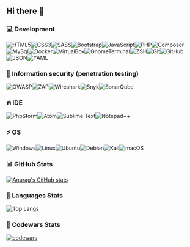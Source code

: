 <!-- <img src='https://kartinki.pics/uploads/posts/2021-07/1625506910_18-kartinkin-com-p-fon-dlya-programmista-krasivie-foni-20.jpg' alt='greeting image'> -->

## Hi there 👋

### 💻 Development

![HTML5](https://img.shields.io/badge/HTML5-E34F26.svg?style=for-the-badge&logo=HTML5&logoColor=white)![CSS3](https://img.shields.io/badge/CSS3-1572B6.svg?style=for-the-badge&logo=CSS3&logoColor=white)![SASS](https://img.shields.io/badge/Sass-CC6699.svg?style=for-the-badge&logo=Sass&logoColor=white)![Bootstrap](https://img.shields.io/badge/Bootstrap-7952B3.svg?style=for-the-badge&logo=Bootstrap&logoColor=white)![JavaScript](https://img.shields.io/badge/JavaScript-F7DF1E.svg?style=for-the-badge&logo=JavaScript&logoColor=black)![PHP](https://img.shields.io/badge/PHP-777BB4.svg?style=for-the-badge&logo=PHP&logoColor=white)![Composer](https://img.shields.io/badge/Composer-885630.svg?style=for-the-badge&logo=Composer&logoColor=white)![[MySql](https://img.shields.io/badge/-MySql-2C1F2D?style=for-the-badge&logo=MySql)](https://img.shields.io/badge/MySQL-4479A1.svg?style=for-the-badge&logo=MySQL&logoColor=white)![Docker](https://img.shields.io/badge/Docker-2496ED.svg?style=for-the-badge&logo=Docker&logoColor=white)![VirtualBox](https://img.shields.io/badge/VirtualBox-183A61.svg?style=for-the-badge&logo=VirtualBox&logoColor=white)![GnomeTerminal](https://img.shields.io/badge/GNOME%20Terminal-241F31.svg?style=for-the-badge&logo=GNOME-Terminal&logoColor=white)![ZSH](https://img.shields.io/badge/Zsh-F15A24.svg?style=for-the-badge&logo=Zsh&logoColor=white)![[Git](https://img.shields.io/badge/-Git-2C1F2D?style=for-the-badge&logo=Git)](https://img.shields.io/badge/Git-F05032.svg?style=for-the-badge&logo=Git&logoColor=white)![GitHub](https://img.shields.io/badge/GitHub-181717.svg?style=for-the-badge&logo=GitHub&logoColor=white)![JSON](https://img.shields.io/badge/JSON-000000.svg?style=for-the-badge&logo=JSON&logoColor=white)![YAML](https://img.shields.io/badge/YAML-CB171E.svg?style=for-the-badge&logo=YAML&logoColor=white)

### 🎯 Information security (penetration testing)

![OWASP](https://img.shields.io/badge/OWASP-000000.svg?style=for-the-badge&logo=OWASP&logoColor=white)![ZAP](https://img.shields.io/badge/ZAP-00549E.svg?style=for-the-badge&logo=ZAP&logoColor=white)![Wireshark](https://img.shields.io/badge/Wireshark-1679A7.svg?style=for-the-badge&logo=Wireshark&logoColor=white)![Snyk](https://img.shields.io/badge/Snyk-4C4A73.svg?style=for-the-badge&logo=Snyk&logoColor=white)![[SonarQube](https://img.shields.io/badge/Sonarqube-5190cf?style=for-the-badge&logo=sonarqube&logoColor=white)](https://img.shields.io/badge/SonarQube-4E9BCD.svg?style=for-the-badge&logo=SonarQube&logoColor=white)

<!-- ![HTML5](https://img.shields.io/badge/-HTML5-2C1F2D?style=for-the-badge&logo=HTML5)![CSS3](https://img.shields.io/badge/-CSS3-2C1F2D?style=for-the-badge&logo=CSS3)![SASS](https://img.shields.io/badge/-SASS-2C1F2D?style=for-the-badge&logo=SASS)![JavaScript](https://img.shields.io/badge/-JavaScript-2C1F2D?style=for-the-badge&logo=JavaScript)![PHP](https://img.shields.io/badge/-PHP-2C1F2D?style=for-the-badge&logo=PHP)![Git](https://img.shields.io/badge/-Git-2C1F2D?style=for-the-badge&logo=Git)![MySql](https://img.shields.io/badge/-MySql-2C1F2D?style=for-the-badge&logo=MySql)![SonarQube](https://img.shields.io/badge/Sonarqube-5190cf?style=for-the-badge&logo=sonarqube&logoColor=white) -->

### 🔥 IDE

![[PhpStorm](http://img.shields.io/badge/-PHPStorm-181717?style=for-the-badge&logo=phpstorm&logoColor=white)](https://img.shields.io/badge/PhpStorm-000000.svg?style=for-the-badge&logo=PhpStorm&logoColor=white)![Atom](https://img.shields.io/badge/Atom-%2366595C.svg?style=for-the-badge&logo=atom&logoColor=white)![[Sublime Text](https://img.shields.io/badge/sublime_text-%23575757.svg?style=for-the-badge&logo=sublime-text&logoColor=important)](https://img.shields.io/badge/Sublime%20Text-FF9800.svg?style=for-the-badge&logo=Sublime-Text&logoColor=white)![[Notepad++](https://img.shields.io/badge/Notepad++-90E59A.svg?style=for-the-badge&logo=notepad%2b%2b&logoColor=black)](https://img.shields.io/badge/Notepad++-90E59A.svg?style=for-the-badge&logo=Notepad++&logoColor=black)

### ⚡ OS

![Windows](https://img.shields.io/badge/Windows-0078D6?style=for-the-badge&logo=windows&logoColor=white)![Linux](https://img.shields.io/badge/Linux-FCC624.svg?style=for-the-badge&logo=Linux&logoColor=black)![Ubuntu](https://img.shields.io/badge/Ubuntu-E95420?style=for-the-badge&logo=ubuntu&logoColor=white)![Debian](https://img.shields.io/badge/Debian-D70A53?style=for-the-badge&logo=debian&logoColor=white)![Kali](https://img.shields.io/badge/Kali-268BEE?style=for-the-badge&logo=kalilinux&logoColor=white)![macOS](https://img.shields.io/badge/mac%20os-000000?style=for-the-badge&logo=macos&logoColor=F0F0F0)

### 📊 GitHub Stats

[![Anurag's GitHub stats](https://github-readme-stats.vercel.app/api?username=NikolaiProgramist)](https://github.com/anuraghazra/github-readme-stats&show_icons=true&theme=dark)

### 🔎 Languages Stats

![Top Langs](https://github-readme-stats.vercel.app/api/top-langs/?username=NikolaiProgramist
)

### 📑 Codewars Stats

[![codewars](https://www.codewars.com/users/Nikolai_PRO_1/badges/large)](https://www.codewars.com/users/Nikolai_PRO_1)
